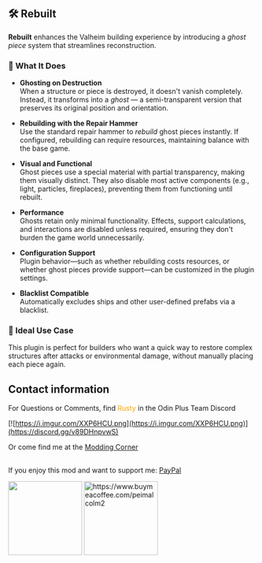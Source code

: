 ## 🛠️ Rebuilt

**Rebuilt** enhances the Valheim building experience by introducing a *ghost piece* system that streamlines reconstruction.

### 🔄 What It Does

- **Ghosting on Destruction**  
  When a structure or piece is destroyed, it doesn't vanish completely. Instead, it transforms into a *ghost* — a semi-transparent version that preserves its original position and orientation.

- **Rebuilding with the Repair Hammer**  
  Use the standard repair hammer to *rebuild* ghost pieces instantly. If configured, rebuilding can require resources, maintaining balance with the base game.

- **Visual and Functional**  
  Ghost pieces use a special material with partial transparency, making them visually distinct. They also disable most active components (e.g., light, particles, fireplaces), preventing them from functioning until rebuilt.

- **Performance**  
  Ghosts retain only minimal functionality. Effects, support calculations, and interactions are disabled unless required, ensuring they don't burden the game world unnecessarily.

- **Configuration Support**  
  Plugin behavior—such as whether rebuilding costs resources, or whether ghost pieces provide support—can be customized in the plugin settings.

- **Blacklist Compatible**  
  Automatically excludes ships and other user-defined prefabs via a blacklist.

### 🧰 Ideal Use Case

This plugin is perfect for builders who want a quick way to restore complex structures after attacks or environmental damage, without manually placing each piece again.

## Contact information
For Questions or Comments, find <span style="color:orange">Rusty</span> in the Odin Plus Team Discord

[![https://i.imgur.com/XXP6HCU.png](https://i.imgur.com/XXP6HCU.png)](https://discord.gg/v89DHnpvwS)

Or come find me at the [Modding Corner](https://discord.gg/fB8aHSfA8B)

##
If you enjoy this mod and want to support me:
[PayPal](https://paypal.me/mpei)

<img src="https://i.imgur.com/rbNygUc.png" alt="" width="150">
<img src="https://i.imgur.com/VZfZR0k.png" alt="https://www.buymeacoffee.com/peimalcolm2" width="150">
